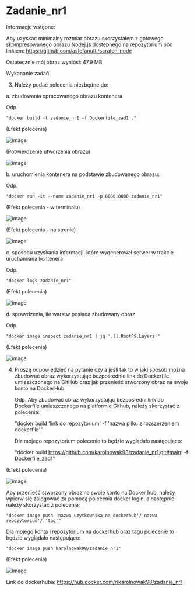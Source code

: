 # Zadanie_nr1

Informacje wstępne:

Aby uzyskać minimalny rozmiar obrazu skorzystałem z gotowego skompresowanego obrazu Nodej.js dostępnego na repozytorium pod linkiem: https://github.com/astefanutti/scratch-node

Ostatecznie mój obraz wyniósł: 47.9 MB

Wykonanie zadań

3. Należy podać polecenia niezbędne do:

  a. zbudowania opracowanego obrazu kontenera

   Odp. 
    
    "docker build -t zadanie_nr1 -f Dockerfile_zad1 ."

  (Efekt polecenia)

   ![image](https://user-images.githubusercontent.com/74615234/142735302-c152a4a7-afe3-4eec-aed0-98e7e65d0ee8.png)

  (Potwierdzenie utworzenia obrazu)

   ![image](https://user-images.githubusercontent.com/74615234/142741524-ad48ec23-e4b0-496d-8b1e-da5d858801ee.png)
  
  b. uruchomienia kontenera na podstawie zbudowanego obrazu:
  
   Odp. 
    
    "docker run -it --name zadanie_nr1 -p 8080:8080 zadanie_nr1"
    
  (Efekt polecenia - w terminalu)
    
   ![image](https://user-images.githubusercontent.com/74615234/142735495-790f8cd6-3777-40b5-860c-19e9143f28a3.png)

  (Efekt polecenia - na stronie)
  
   ![image](https://user-images.githubusercontent.com/74615234/142738849-bd2689ef-7e94-48f3-a050-61a1a531d07e.png)

  c.  sposobu uzyskania informacji, które wygenerował serwer w trakcie uruchamiana kontenera
  
   Odp. 
    
    "docker logs zadanie_nr1"
    
  (Efekt polecenia)
   
   ![image](https://user-images.githubusercontent.com/74615234/142735718-e1425498-e1a3-4347-8625-820a8e3ad953.png)
    
  d.  sprawdzenia, ile warstw posiada zbudowany obraz
  
   Odp. 
   
    "docker image inspect zadanie_nr1 | jq '.[].RootFS.Layers'"
    
  (Efekt polecenia)
   
   ![image](https://user-images.githubusercontent.com/74615234/142735773-84e25616-1d32-45e6-bac4-76b409a7837e.png)

4. Proszę odpowiedzieć na pytanie czy a jeśli tak to w jaki sposób można
zbudować obraz wykorzystując bezpośrednio link do Dockerfile umieszczonego na GitHub oraz jak
przenieść stworzony obraz na swoje konto na DockerHub

   Odp. Aby zbudować obraz wykorzystując bezpośredni link do Dockerfile umieszczonego na platformie Github, należy skorzystać z polecenia:
    
    "docker build 'link do repozytorium' -f 'nazwa pliku z rozszerzeniem dockerfile'"

   Dla mojego repozytorium polecenie to będzie wyglądało następująco:
    
    "docker build https://github.com/karolnowak98/zadanie_nr1.git#main: -f Dockerfile_zad1"
    
  (Efekt polecenia)
   
   ![image](https://user-images.githubusercontent.com/74615234/142740527-d000ecca-d5b3-4e5a-96cb-7d9a453e6d2e.png)

   Aby przenieść stworzony obraz na swoje konto na Docker hub, należy wpierw się zalogować za pomocą polecenia docker login, a następnie należy skorzystać z polecenia:

    "docker image push 'nazwa uzytkownika na dockerhub'/'nazwa repozytorium'/:'tag'"
    
   Dla mojego konta i repozytorium na dockerhub oraz tagu polecenie to będzie wyglądało następująco:
    
    "docker image push karolnowak98/zadanie_nr1"
    
  (Efekt polecenia)
   
   ![image](https://user-images.githubusercontent.com/74615234/142739839-95f9b48a-cec9-4b26-a92c-d752c143ce0b.png)

   Link do dockerhuba: https://hub.docker.com/r/karolnowak98/zadanie_nr1
   
